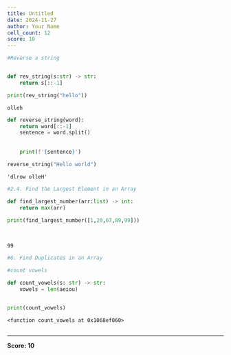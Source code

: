 ```yaml
---
title: Untitled
date: 2024-11-27
author: Your Name
cell_count: 12
score: 10
---
```


```python
#Reverse a string
```


```python

```


```python
def rev_string(s:str) -> str:
    return s[::-1]

print(rev_string("hello"))
```

    olleh



```python
def reverse_string(word):
    return word[::-1]
    sentence = word.split()
    
    
    print(f'{sentence}')
```


```python
reverse_string("Hello world")
```




    'dlrow olleH'




```python
#2.4. Find the Largest Element in an Array
```


```python
def find_largest_number(arr:list) -> int:
    return max(arr)
    
print(find_largest_number([1,20,67,89,99]))
    
    
```

    99



```python
#6. Find Duplicates in an Array
```


```python
#count vowels
```


```python
def count_vowels(s: str) -> str:
    vowels = len(aeiou)
    
```


```python
print(count_vowels)
```

    <function count_vowels at 0x1068ef060>



```python

```


---
**Score: 10**
